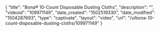 {
    "title": "Bona&reg; 10-Count Disposable Dusting Cloths",
    "description": "",
    "videoid": "109971149",
    "date_created": "1502519330",
    "date_modified": "1504287693",
    "type": "captivate",
    "layout": "video",
    "url": "\/v\/bona-10-count-disposable-dusting-cloths\/109971149"
}